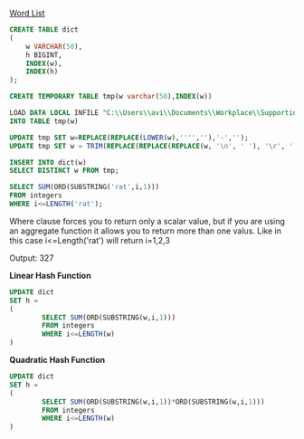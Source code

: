 [Word List](http://www.gutenberg.org/files/3201/files/COMMON.txt)

```sql
CREATE TABLE dict
(
	w VARCHAR(50),
    h BIGINT,
    INDEX(w),
    INDEX(h)
);
```
```sql
CREATE TEMPORARY TABLE tmp(w varchar(50),INDEX(w))
```

```sql
LOAD DATA LOCAL INFILE "C:\\Users\\avi\\Documents\\Workplace\\SupportingFiles\\COMMON.txt" /*Source file*/ 
INTO TABLE tmp(w)
```

```sql
UPDATE tmp SET w=REPLACE(REPLACE(LOWER(w),'''',''),'-','');
UPDATE tmp SET w = TRIM(REPLACE(REPLACE(REPLACE(w, '\n', ' '), '\r', ' '), '\t', ' '));

```

```sql
INSERT INTO dict(w)
SELECT DISTINCT w FROM tmp;
```

```sql
SELECT SUM(ORD(SUBSTRING('rat',i,1)))
FROM integers
WHERE i<=LENGTH('rat');
```
Where clause forces you to return only a scalar value, but if you are using an aggregate function it allows you to return more than one valus. Like in this case i<=Length('rat') will return i=1,2,3

Output:
327

**Linear Hash Function**

```sql
UPDATE dict
SET h = 
(
		SELECT SUM(ORD(SUBSTRING(w,i,1)))
		FROM integers
		WHERE i<=LENGTH(w)
)
```

**Quadratic Hash Function**

```sql
UPDATE dict
SET h = 
(
		SELECT SUM(ORD(SUBSTRING(w,i,1))*ORD(SUBSTRING(w,i,1)))
		FROM integers
		WHERE i<=LENGTH(w)
)
```

